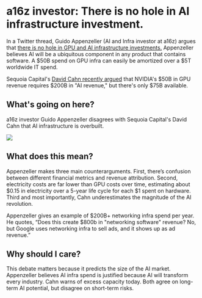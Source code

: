 # a16z investor: There is no hole in AI infrastructure investment.

In a Twitter thread, Guido Appenzeller (AI and Infra investor at a16z) argues that [there is no hole in GPU and AI infrastructure investments.](https://twitter.com/appenz/status/1704915400096649696?utm_source=bensbites\&utm_medium=referral\&utm_campaign=a16z-investor-there-is-no-hole-in-ai-infrastructure-investment) Appenzeller believes AI will be a ubiquitous component in any product that contains software. A $50B spend on GPU infra can easily be amortized over a $5T worldwide IT spend.

Sequoia Capital's [David Cahn recently argued](https://bensbites.beehiiv.com/p/sequoia-implications-gpu-overinvestment) that NVIDIA's $50B in GPU revenue requires $200B in "AI revenue," but there's only $75B available.

## What's going on here?

a16z investor Guido Appenzeller disagrees with Sequoia Capital's David Cahn that AI infrastructure is overbuilt.

![](https://media.beehiiv.com/cdn-cgi/image/fit=scale-down,format=auto,onerror=redirect,quality=80/uploads/asset/file/e9740e60-7082-47bd-a5c2-74ba1ca801ea/image.png)

## What does this mean?

Appenzeller makes three main counterarguments. First, there’s confusion between different financial metrics and revenue attribution. Second, electricity costs are far lower than GPU costs over time, estimating about $0.15 in electricity over a 5-year life cycle for each $1 spent on hardware. Third and most importantly, Cahn underestimates the magnitude of the AI revolution.

Appenzeller gives an example of $200B+ networking infra spend per year. He quotes, “Does this create $800b in "networking software" revenue? No, but Google uses networking infra to sell ads, and it shows up as ad revenue.”

## Why should I care?

This debate matters because it predicts the size of the AI market. Appenzeller believes AI infra spend is justified because AI will transform every industry. Cahn warns of excess capacity today. Both agree on long-term AI potential, but disagree on short-term risks.
